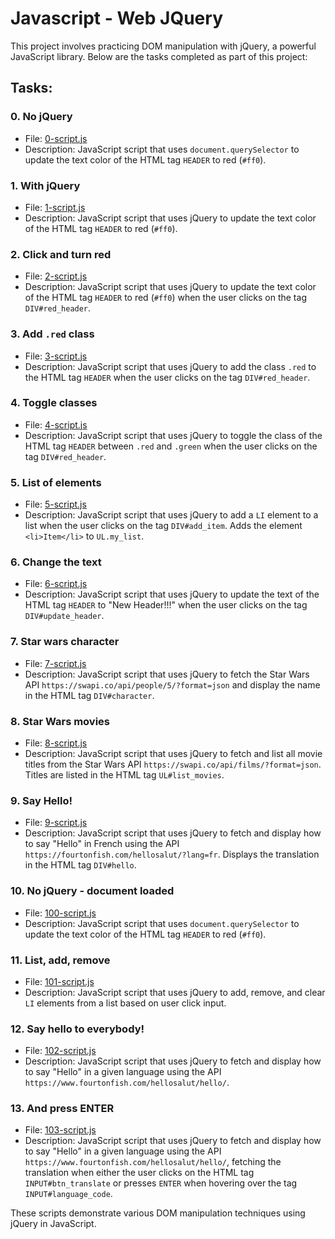 # Javascript - Web JQuery

This project involves practicing DOM manipulation with jQuery, a powerful JavaScript library. Below are the tasks completed as part of this project:

## Tasks:

### 0. No jQuery
- File: [0-script.js](./0-script.js)
- Description: JavaScript script that uses `document.querySelector` to update the text color of the HTML tag `HEADER` to red (`#ff0`).

### 1. With jQuery
- File: [1-script.js](./1-script.js)
- Description: JavaScript script that uses jQuery to update the text color of the HTML tag `HEADER` to red (`#ff0`).

### 2. Click and turn red
- File: [2-script.js](./2-script.js)
- Description: JavaScript script that uses jQuery to update the text color of the HTML tag `HEADER` to red (`#ff0`) when the user clicks on the tag `DIV#red_header`.

### 3. Add `.red` class
- File: [3-script.js](./3-script.js)
- Description: JavaScript script that uses jQuery to add the class `.red` to the HTML tag `HEADER` when the user clicks on the tag `DIV#red_header`.

### 4. Toggle classes
- File: [4-script.js](./4-script.js)
- Description: JavaScript script that uses jQuery to toggle the class of the HTML tag `HEADER` between `.red` and `.green` when the user clicks on the tag `DIV#red_header`.

### 5. List of elements
- File: [5-script.js](./5-script.js)
- Description: JavaScript script that uses jQuery to add a `LI` element to a list when the user clicks on the tag `DIV#add_item`. Adds the element `<li>Item</li>` to `UL.my_list`.

### 6. Change the text
- File: [6-script.js](./6-script.js)
- Description: JavaScript script that uses jQuery to update the text of the HTML tag `HEADER` to "New Header!!!" when the user clicks on the tag `DIV#update_header`.

### 7. Star wars character
- File: [7-script.js](./7-script.js)
- Description: JavaScript script that uses jQuery to fetch the Star Wars API `https://swapi.co/api/people/5/?format=json` and display the name in the HTML tag `DIV#character`.

### 8. Star Wars movies
- File: [8-script.js](./8-script.js)
- Description: JavaScript script that uses jQuery to fetch and list all movie titles from the Star Wars API `https://swapi.co/api/films/?format=json`. Titles are listed in the HTML tag `UL#list_movies`.

### 9. Say Hello!
- File: [9-script.js](./9-script.js)
- Description: JavaScript script that uses jQuery to fetch and display how to say "Hello" in French using the API `https://fourtonfish.com/hellosalut/?lang=fr`. Displays the translation in the HTML tag `DIV#hello`.

### 10. No jQuery - document loaded
- File: [100-script.js](./100-script.js)
- Description: JavaScript script that uses `document.querySelector` to update the text color of the HTML tag `HEADER` to red (`#ff0`).

### 11. List, add, remove
- File: [101-script.js](./101-script.js)
- Description: JavaScript script that uses jQuery to add, remove, and clear `LI` elements from a list based on user click input.

### 12. Say hello to everybody!
- File: [102-script.js](./102-script.js)
- Description: JavaScript script that uses jQuery to fetch and display how to say "Hello" in a given language using the API `https://www.fourtonfish.com/hellosalut/hello/`.

### 13. And press ENTER
- File: [103-script.js](./103-script.js)
- Description: JavaScript script that uses jQuery to fetch and display how to say "Hello" in a given language using the API `https://www.fourtonfish.com/hellosalut/hello/`, fetching the translation when either the user clicks on the HTML tag `INPUT#btn_translate` or presses `ENTER` when hovering over the tag `INPUT#language_code`.

These scripts demonstrate various DOM manipulation techniques using jQuery in JavaScript.

